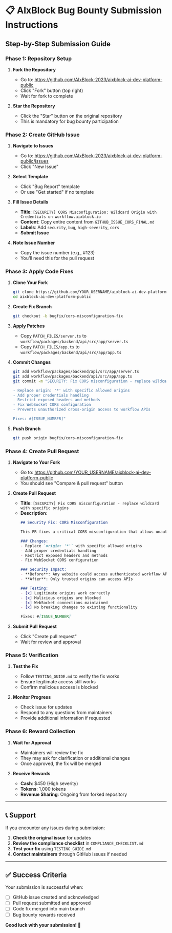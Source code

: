 # 📋 AIxBlock Bug Bounty Submission Instructions

## **Step-by-Step Submission Guide**

### **Phase 1: Repository Setup**

1. **Fork the Repository**
   - Go to: https://github.com/AIxBlock-2023/aixblock-ai-dev-platform-public
   - Click "Fork" button (top right)
   - Wait for fork to complete

2. **Star the Repository**
   - Click the "Star" button on the original repository
   - This is mandatory for bug bounty participation

### **Phase 2: Create GitHub Issue**

1. **Navigate to Issues**
   - Go to: https://github.com/AIxBlock-2023/aixblock-ai-dev-platform-public/issues
   - Click "New Issue"

2. **Select Template**
   - Click "Bug Report" template
   - Or use "Get started" if no template

3. **Fill Issue Details**
   - **Title**: `[SECURITY] CORS Misconfiguration: Wildcard Origin with Credentials on workflow.aixblock.io`
   - **Content**: Copy entire content from `GITHUB_ISSUE_CORS_FINAL.md`
   - **Labels**: Add `security`, `bug`, `high-severity`, `cors`
   - **Submit Issue**

4. **Note Issue Number**
   - Copy the issue number (e.g., #123)
   - You'll need this for the pull request

### **Phase 3: Apply Code Fixes**

1. **Clone Your Fork**
   ```bash
   git clone https://github.com/YOUR_USERNAME/aixblock-ai-dev-platform-public.git
   cd aixblock-ai-dev-platform-public
   ```

2. **Create Fix Branch**
   ```bash
   git checkout -b bugfix/cors-misconfiguration-fix
   ```

3. **Apply Patches**
   - Copy `PATCH_FILES/server.ts` to `workflow/packages/backend/api/src/app/server.ts`
   - Copy `PATCH_FILES/app.ts` to `workflow/packages/backend/api/src/app/app.ts`

4. **Commit Changes**
   ```bash
   git add workflow/packages/backend/api/src/app/server.ts
   git add workflow/packages/backend/api/src/app/app.ts
   git commit -m "SECURITY: Fix CORS misconfiguration - replace wildcard with specific origins

   - Replace origin: '*' with specific allowed origins
   - Add proper credentials handling
   - Restrict exposed headers and methods
   - Fix WebSocket CORS configuration
   - Prevents unauthorized cross-origin access to workflow APIs

   Fixes: #[ISSUE_NUMBER]"
   ```

5. **Push Branch**
   ```bash
   git push origin bugfix/cors-misconfiguration-fix
   ```

### **Phase 4: Create Pull Request**

1. **Navigate to Your Fork**
   - Go to: https://github.com/YOUR_USERNAME/aixblock-ai-dev-platform-public
   - You should see "Compare & pull request" button

2. **Create Pull Request**
   - **Title**: `[SECURITY] Fix CORS misconfiguration - replace wildcard with specific origins`
   - **Description**:
     ```markdown
     ## Security Fix: CORS Misconfiguration
     
     This PR fixes a critical CORS misconfiguration that allows unauthorized cross-origin access to workflow APIs.
     
     ### Changes:
     - Replace `origin: '*'` with specific allowed origins
     - Add proper credentials handling
     - Restrict exposed headers and methods
     - Fix WebSocket CORS configuration
     
     ### Security Impact:
     - **Before**: Any website could access authenticated workflow APIs
     - **After**: Only trusted origins can access APIs
     
     ### Testing:
     - [x] Legitimate origins work correctly
     - [x] Malicious origins are blocked
     - [x] WebSocket connections maintained
     - [x] No breaking changes to existing functionality
     
     Fixes: #[ISSUE_NUMBER]
     ```

3. **Submit Pull Request**
   - Click "Create pull request"
   - Wait for review and approval

### **Phase 5: Verification**

1. **Test the Fix**
   - Follow `TESTING_GUIDE.md` to verify the fix works
   - Ensure legitimate access still works
   - Confirm malicious access is blocked

2. **Monitor Progress**
   - Check issue for updates
   - Respond to any questions from maintainers
   - Provide additional information if requested

### **Phase 6: Reward Collection**

1. **Wait for Approval**
   - Maintainers will review the fix
   - They may ask for clarification or additional changes
   - Once approved, the fix will be merged

2. **Receive Rewards**
   - **Cash**: $450 (High severity)
   - **Tokens**: 1,000 tokens
   - **Revenue Sharing**: Ongoing from forked repository

---

## **📞 Support**

If you encounter any issues during submission:

1. **Check the original issue** for updates
2. **Review the compliance checklist** in `COMPLIANCE_CHECKLIST.md`
3. **Test your fix** using `TESTING_GUIDE.md`
4. **Contact maintainers** through GitHub issues if needed

---

## **✅ Success Criteria**

Your submission is successful when:
- [ ] GitHub issue created and acknowledged
- [ ] Pull request submitted and approved
- [ ] Code fix merged into main branch
- [ ] Bug bounty rewards received

**Good luck with your submission! 🚀**
